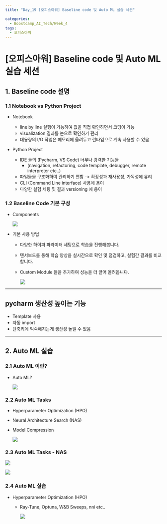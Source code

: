 ```yaml
---
title: "Day_19 [오피스아워] Baseline code 및 Auto ML 실습 세션"

categories:
  - Boostcamp_AI_Tech/Week_4
tags:
  - 오피스아워
---
```


# [오피스아워] Baseline code 및 Auto ML 실습 세션

## 1. Baseline code 설명

### 1.1 Notebook vs Python Project

- Notebook
  - line by line 실행이 가능하여 값을 직접 확인하면서 코딩이 가능
  - visualization 결과를 눈으로 확인하기 편리
  - 대용량의 I/O 작업은 메모리에 올려두고 런타임으로 계속 사용할 수 있음

- Python Project
  - IDE 들의 (Pycharm, VS Code) 너무나 강력한 기능들
    - (navigation, refactoring, code template, debugger, remote interpreter etc..)
  - 파일들을 구조화하여 관리하기 편함 -> 확장성과 재사용성, 가독성에 유리
  - CLI (Command Line interface) 사용에 용이
  - 다양한 실험 세팅 및 결과 versioning 에 용이

### 1.2 Baseline Code 기본 구성

- Components

    ![]({{site.url}}/assets/images/2021-08-27-18-12-57.png)

- 기본 사용 방법
  - 다양한 하이퍼 파라미터 세팅으로 학습을 진행해봅니다.
  - 텐서보드를 통해 학습 양상을 실시간으로 확인 및 점검하고, 실험간 결과를 비교합니다.
  - Custom Module 들을 추가하여 성능을 더 끌어 올려봅니다.

    ![]({{site.url}}/assets/images/2021-08-27-18-14-47.png)

---

## pycharm 생산성 높이는 기능

- Template 사용
- 자동 import
- 단축키에 익숙해지는게 생산성 높일 수 있음

---

## 2. Auto ML 실습

### 2.1 Auto ML 이란?

- Auto ML?

  ![]({{site.url}}/assets/images/2021-08-27-18-56-32.png)

### 2.2 Auto ML Tasks

- Hyperparameter Optimization (HPO)
- Neural Architecture Search (NAS)
- Model Compression
  
    ![]({{site.url}}/assets/images/2021-08-27-18-58-10.png)

### 2.3 Auto ML Tasks - NAS

![]({{site.url}}/assets/images/2021-08-27-18-59-34.png)

![]({{site.url}}/assets/images/2021-08-27-19-03-57.png)

### 2.4 Auto ML 실습

- Hyperparameter Optimization (HPO)
  - Ray-Tune, Optuna, W&B Sweeps, nni etc..
    
    ![]({{site.url}}/assets/images/2021-08-27-19-05-30.png)


